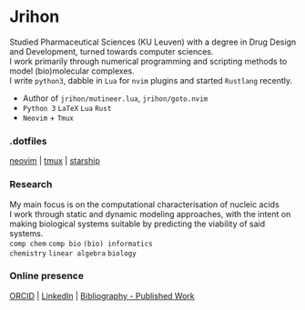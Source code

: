 
# Jrihon

Studied Pharmaceutical Sciences (KU Leuven) with a degree in Drug Design and Development, turned towards computer sciences.\
I work primarily through numerical programming and scripting methods to model (bio)molecular complexes.\
I write `python3`, dabble in `Lua` for `nvim` plugins and started `Rustlang` recently.


- Author of `jrihon/mutineer.lua`, `jrihon/goto.nvim`
- `Python 3` `LaTeX` `Lua` `Rust`
- `Neovim` + `Tmux`


### .dotfiles
[neovim](https://github.com/jrihon/nvim) | [tmux](https://github.com/jrihon/tmux) | [starship](https://github.com/jrihon/starship)

### Research
My main focus is on the computational characterisation of nucleic acids\
I work through static and dynamic modeling approaches, with the intent on making biological systems suitable by predicting the viability of said systems.\
 `comp chem` `comp bio` `(bio) informatics`\
 `chemistry` `linear algebra` `biology` 


### Online presence 
[ORCID](https://orcid.org/0000-0002-9207-1556) | [LinkedIn](www.linkedin.com/in/jérôme-rihon) | [Bibliography - Published Work](http://lirias.kuleuven.be/cv?Username=U0141262)

